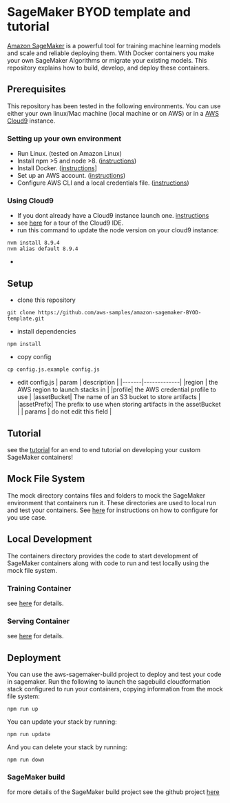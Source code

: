 # SageMaker BYOD template and tutorial

[Amazon SageMaker](https://aws.amazon.com/sagemaker/) is a powerful tool for training machine learning models and scale and reliable deploying them. With Docker containers you make your own SageMaker Algorithms or migrate your existing models. This repository explains how to build, develop, and deploy these containers.

## Prerequisites
This repository has been tested in the following environments. You can use either your own linux/Mac machine (local machine or on AWS) or in a [AWS Cloud9](https://aws.amazon.com/cloud9/) instance. 

### Setting up your own environment
- Run Linux. (tested on Amazon Linux)
- Install npm >5 and node >8. ([instructions](https://nodejs.org/en/download/))
- Install Docker. ([instructions](https://runnable.com/docker/install-docker-on-linux)]
- Set up an AWS account. ([instructions](https://AWS.amazon.com/free/?sc_channel=PS&sc_campaign=acquisition_US&sc_publisher=google&sc_medium=cloud_computing_b&sc_content=AWS_account_bmm_control_q32016&sc_detail=%2BAWS%20%2Baccount&sc_category=cloud_computing&sc_segment=102882724242&sc_matchtype=b&sc_country=US&s_kwcid=AL!4422!3!102882724242!b!!g!!%2BAWS%20%2Baccount&ef_id=WS3s1AAAAJur-Oj2:20170825145941:s))
- Configure AWS CLI and a local credentials file. ([instructions](http://docs.AWS.amazon.com/cli/latest/userguide/cli-chap-welcome.html))  

### Using Cloud9
- If you dont already have a Cloud9 instance launch one. [instructions](https://docs.aws.amazon.com/cloud9/latest/user-guide/get-started.html)
- see [here](https://docs.aws.amazon.com/cloud9/latest/user-guide/tutorial.html#tutorial-menu-bar) for a tour of the Cloud9 IDE.
- run this command to update the node version on your cloud9 instance:
```shell
nvm install 8.9.4
nvm alias default 8.9.4
```
- 
## Setup

- clone this repository
```shell
git clone https://github.com/aws-samples/amazon-sagemaker-BYOD-template.git
```
- install dependencies
```shell 
npm install
```
- copy config
```shell
cp config.js.example config.js
```

- edit config.js
| param | description | 
|-------|-------------|
|region | the AWS region to launch stacks in |
|profile| the AWS credential profile to use |
|assetBucket| The name of an S3 bucket to store artifacts |
|assetPrefix| The prefix to use when storing artifacts in the assetBucket |
| params | do not edit this field |

## Tutorial
see the [tutorial](Tutorial.md) for an end to end tutorial on developing your custom SageMaker containers!

## Mock File System
The mock directory contains files and folders to mock the SageMaker environment that containers run it. These directories are used to local run and test your containers. See [here](mock) for instructions on how to configure for you use case. 

## Local Development
The containers directory provides the code to start development of SageMaker containers along with code to run and test locally using the mock file system.

### Training Container
see [here](containers/train) for details.

### Serving Container
see [here](containers/serve) for details.

## Deployment
You can use the aws-sagemaker-build project to deploy and test your code in sagemaker. Run the following to launch the sagebuild cloudformation stack configured to run your containers, copying information from the mock file system:
```shell
npm run up
```

You can update your stack by running:
```shell
npm run update
```

And you can delete your stack by running:
```shell
npm run down
```

### SageMaker build
for more details of the SageMaker build project see the github project [here](https://github.com/aws-samples/aws-sagemaker-build)

